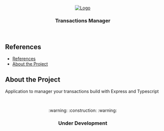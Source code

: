 <br />
<p align="center">
  <a href="https://github.com/Dtesch9/fastfeet">
    <img src="" alt="Logo">
  </a>

  <h3 align="center">Transactions Manager</h3>
</p>
<br />

## References

- [References](#references)
- [About the Project](#about-the-project)
  
## About the Project

Application to manager your transactions build with Express and Typescript

<br />
<p align="center">
  :warning:  :construction:  :warning:
  <h3 align="center">Under Development</h3>
</p>
<br />
